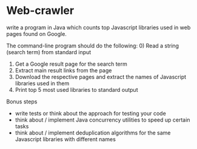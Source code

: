 # Web-crawler
write a program in Java which counts top Javascript libraries used in web pages found on Google.

The command-line program should do the following:
0) Read a string (search term) from standard input
1) Get a Google result page for the search term
2) Extract main result links from the page
3) Download the respective pages and extract the names of Javascript libraries used in them
4) Print top 5 most used libraries to standard output

Bonus steps
- write tests or think about the approach for testing your code
- think about / implement Java concurrency utilities to speed up certain tasks
- think about / implement deduplication algorithms for the same Javascript libraries with different names
